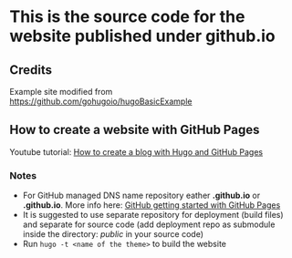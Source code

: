 # This is the source code for the website published under github.io

## Credits
Example site modified from https://github.com/gohugoio/hugoBasicExample

## How to create a website with GitHub Pages

Youtube tutorial: [How to create a blog with Hugo and GitHub Pages](https://www.youtube.com/watch?v=LIFvgrRxdt4)

### Notes
- For GitHub managed DNS name repository eather **<username>.github.io** or **<organisation>.github.io**. More info here: [GitHub getting started with GitHub Pages](https://docs.github.com/en/pages/getting-started-with-github-pages/creating-a-github-pages-**site**) 
- It is suggested to use separate repository for deployment (build files) and separate for source code (add deployment repo as submodule inside the directory: *public* in your source code)
- Run `hugo -t <name of the theme>` to build the website